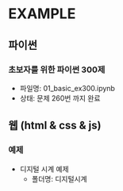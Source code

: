 # EXAMPLE

## 파이썬

### 초보자를 위한 파이썬 300제
- 파일명: 01_basic_ex300.ipynb
- 상태: 문제 260번 까지 완료





## 웹 (html & css & js)

### 예제
- 디지털 시계 예제
    - 폴더명: 디지털시계


